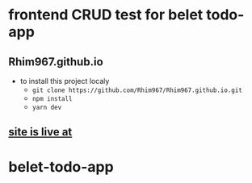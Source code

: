 # frontend CRUD test for belet todo-app

## Rhim967.github.io

- to install this project localy
  - `git clone https://github.com/Rhim967/Rhim967.github.io.git`
  - `npm install`
  - `yarn dev `

## [site is live at](https://rhim967.github.io/)
# belet-todo-app
